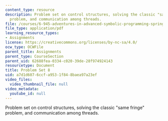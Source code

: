 ```yaml
---
content_type: resource
description: Problem set on control structures, solving the classic "same fringe"
  problem, and communication among threads.
file: /courses/6-945-adventures-in-advanced-symbolic-programming-spring-2009/a7d1d6076ccfa9531f848baea97a23ef_MIT6_945s09_assn08.pdf
file_type: application/pdf
learning_resource_types:
- Assignments
license: https://creativecommons.org/licenses/by-nc-sa/4.0/
ocw_type: OCWFile
parent_title: Assignments
parent_type: CourseSection
parent_uid: 62688fea-0334-c020-39de-28f974924143
resourcetype: Document
title: Problem Set 8
uid: a7d1d607-6ccf-a953-1f84-8baea97a23ef
video_files:
  video_thumbnail_file: null
video_metadata:
  youtube_id: null
---
```

Problem set on control structures, solving the classic "same fringe" problem, and communication among threads.